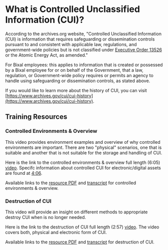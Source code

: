 # What is Controlled Unclassified Information (CUI)?

According to the archives.org website, "Controlled Unclassified Information (CUI) is information that requires safeguarding or dissemination controls pursuant to and consistent with applicable law, regulations, and government-wide policies but is not classified under [Executive Order 13526](https://www.govinfo.gov/content/pkg/FR-2010-11-09/pdf/2010-28360.pdf) or the Atomic Energy Act, as amended."

For Bixal employees: this applies to information that is created or possessed by a Bixal employee for or on behalf of the Government, that a law, regulation, or Government-wide policy requires or permits an agency to handle using safeguarding or dissemination controls, as stated above.

If you would like to learn more about the history of CUI, you can visit [https://www.archives.gov/cui/cui-history](https://www.archives.gov/cui/cui-history).

## Training Resources
### Controlled Environments & Overview
This video provides environment examples and overview of why controlled environments are important. There are two "physical" scenarios, one that is suitable and another that is not suitable for the storage and handling of CUI. 

Here is the link to the controlled environments & overview full length (6:05) [video](https://youtu.be/j0AzEnoopIw). Specifc information about controlled CUI for electronic/digital assets are found at [4:06](https://youtu.be/j0AzEnoopIw?t=248).


Available links to the [resource PDF](https://www.archives.gov/files/cui/documents/controlled-environments-ppt-201808.pdf) and [transcript](https://www.archives.gov/files/cui/documents/controlled-environments-transcript-201808.pdf) for controlled environments & overview.

### Destruction of CUI
This video will provide an insight on different methods to appropriate destroy CUI when is no longer needed.

Here is the link to the destruction of CUI full length (2:57) [video](https://youtu.be/RZJdTOwxPuw). The video covers both, physical and electronic form of CUI.

Available links to the [resource PDF](https://www.archives.gov/files/cui/documents/destruction-ppt-201808.pdf) and [transcript](https://www.archives.gov/files/cui/documents/destruction-transcript-201808.pdf) for destruction of CUI.
